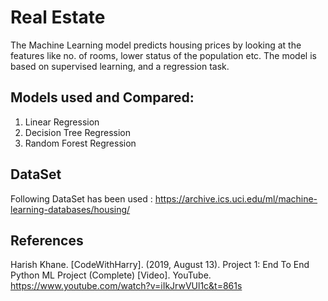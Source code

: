 # Real Estate

The Machine Learning model predicts housing prices by looking at the features like no. of rooms, lower status of the population etc.
The model is based on supervised learning, and a regression task.

## Models used and Compared:
1. Linear Regression
2. Decision Tree Regression
3. Random Forest Regression

## DataSet 

Following DataSet has been used : https://archive.ics.uci.edu/ml/machine-learning-databases/housing/

## References
Harish Khane. [CodeWithHarry]. (2019, August 13). Project 1: End To End Python ML Project (Complete) [Video]. YouTube. https://www.youtube.com/watch?v=iIkJrwVUl1c&t=861s
